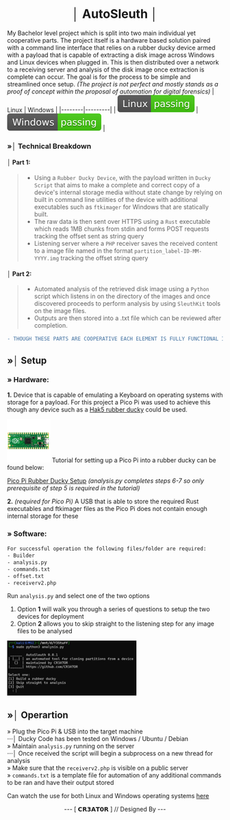 <div align="center">
  <h1> │ AutoSleuth │ </h1>
</div>

My Bachelor level project which is split into two main individual yet cooperative parts. The project itself is a hardware based solution paired with a command line interface that relies on a rubber ducky device armed with a payload that is capable of extracting a disk image across Windows and Linux devices when plugged in. This is then distributed over a network to a receiving server and analysis of the disk image once extraction is complete can occur. The goal is for the process to be simple and streamlined once setup. *(The project is not perfect and mostly stands as a proof of concept within the proposal of automation for digital forensics)*
| Linux  | Windows |
|--------|---------|
| ![GitHub Workflow Status](https://github.com/CR3A7OR/AutoSleuth/blob/main/README_Photos/Linux%20passing.svg) | ![GitHub Workflow Status](https://github.com/CR3A7OR/AutoSleuth/blob/main/README_Photos/Windows%20passing.svg) |


### »│ Technical Breakdown
#### │ Part 1:
> - Using a `Rubber Ducky Device`, with the payload written in `Ducky Script` that aims to make a complete and correct copy of a device's internal storage media without state change by relying on built in command line utilities of the device with additional executables such as `ftkimager` for Windows that are statically built. 
> - The raw data is then sent over HTTPS using a `Rust` executable which reads 1MB chunks from stdin and forms POST requests tracking the offset sent as string query
> - Listening server where a `PHP` receiver saves the received content to a image file named in the format `partition_label-ID-MM-YYYY.img` tracking the offset string query

#### │ Part 2: 
> - Automated analysis of the retrieved disk image using a `Python` script which listens in on the directory of the images and once discovered proceeds to perform analysis by using `SleuthKit` tools on the image files. 
> - Outputs are then stored into a .txt file which can be reviewed after completion. 

```diff
- THOUGH THESE PARTS ARE COOPERATIVE EACH ELEMENT IS FULLY FUNCTIONAL INDEPENDENTLY OF EACH OTHER ALONG FOR EASY MODIFICATION -
```

## »│ Setup 

### » Hardware: 
**1.** Device that is capable of emulating a Keyboard on operating systems with storage for a payload. For this project a Pico Pi was used to achieve this though any device such as a [Hak5 rubber ducky](https://shop.hak5.org/products/usb-rubber-ducky-deluxe) could be used.

<img width="20%" src="README_Photos/Pico.png">
Tutorial for setting up a Pico Pi into a rubber ducky can be found below:

[Pico Pi Rubber Ducky Setup](https://github.com/dbisu/pico-ducky)
*(analysis.py completes steps 6-7 so only prerequisite of step 5 is required in the tutorial)*

**2.** *(required for Pico Pi)* A USB that is able to store the required Rust executables and ftkimager files as the Pico Pi does not contain enough internal storage for these 

### » Software: 
```
For successful operation the following files/folder are required:
- Builder
- analysis.py
- commands.txt
- offset.txt
- receiverv2.php
```

Run `analysis.py` and select one of the two options
1. Option **1** will walk you through a series of questions to setup the two devices for deployment
2. Option **2** allows you to skip straight to the listening step for any image files to be analysed

<img width="60%" src="README_Photos/analysis.png">

## »│ Operartion

» Plug the Pico Pi & USB into the target machine \
⋅⋅⋅│ Ducky Code has been tested on Windows / Ubuntu / Debian \
» Maintain `analysis.py` running on the server \
⋅⋅⋅│ Once received the script will begin a subprocess on a new thread for analysis \
» Make sure that the `receiverv2.php` is visible on a public server \
» `commands.txt` is a template file for automation of any additional commands to be ran and have their output stored

Can watch the use for both Linux and Windows operating systems [here](https://youtu.be/3uT5HS6frBo)

<div align="center">
--- [ 𝗖𝗥𝟯𝗔𝗧𝟬𝗥 ] // Designed By --- 
</div>
